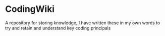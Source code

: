 # CodingWiki
A repository for storing knowledge, I have written these in my own words to try and retain and understand key coding principals
